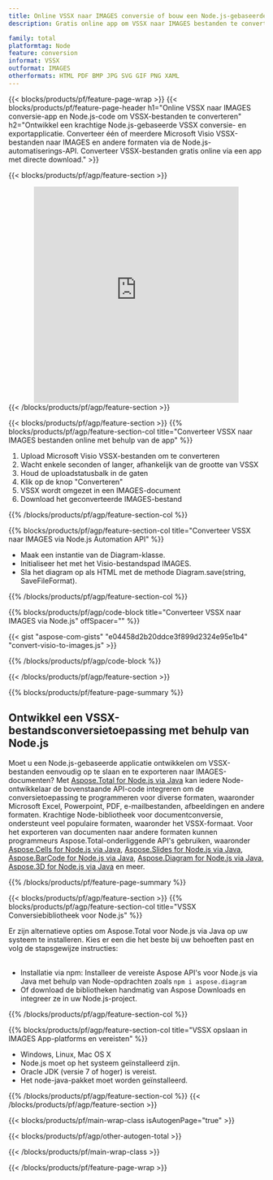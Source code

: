 ```yaml
---
title: Online VSSX naar IMAGES conversie of bouw een Node.js-gebaseerde applicatie om VSSX bestanden te converteren
description: Gratis online app om VSSX naar IMAGES bestanden te converteren. Node.js conversiebibliotheekcode voor Microsoft Visio VSSX documenten. 

family: total
platformtag: Node
feature: conversion
informat: VSSX
outformat: IMAGES
otherformats: HTML PDF BMP JPG SVG GIF PNG XAML
---
```

{{< blocks/products/pf/feature-page-wrap >}}
{{< blocks/products/pf/feature-page-header h1="Online VSSX naar IMAGES conversie-app en Node.js-code om VSSX-bestanden te converteren" h2="Ontwikkel een krachtige Node.js-gebaseerde VSSX conversie- en exportapplicatie. Converteer één of meerdere Microsoft Visio VSSX-bestanden naar IMAGES en andere formaten via de Node.js-automatiserings-API. Converteer VSSX-bestanden gratis online via een app met directe download." >}}


{{< blocks/products/pf/agp/feature-section >}}

<div class="container-fluid agp-content bg-white aboutfile box-1 vh100 section nopbtm">
<div class=container>
<div class=row>
<div class="demobox tc col-md-12 padding-0" align="center">

<iframe title="Gratis online VSSX naar IMAGES conversie-app" style="border: none; height: 426px;" scrolling="no" src="https://total-conversion-app-65z5r2lp.k8s.dynabic.com/?to=images&from=vssx" id="child-iframe" width="80%"></iframe>

</div></div>
</div></div>
{{< /blocks/products/pf/agp/feature-section >}}


{{< blocks/products/pf/agp/feature-section >}}
{{% blocks/products/pf/agp/feature-section-col title="Converteer VSSX naar IMAGES bestanden online met behulp van de app" %}}

1. Upload Microsoft Visio VSSX-bestanden om te converteren
1. Wacht enkele seconden of langer, afhankelijk van de grootte van VSSX
1. Houd de uploadstatusbalk in de gaten
1. Klik op de knop "Converteren"
1. VSSX wordt omgezet in een IMAGES-document
1. Download het geconverteerde IMAGES-bestand

{{% /blocks/products/pf/agp/feature-section-col %}}

{{% blocks/products/pf/agp/feature-section-col title="Converteer VSSX naar IMAGES via Node.js Automation API" %}}

- Maak een instantie van de Diagram-klasse.
- Initialiseer het met het Visio-bestandspad IMAGES.
- Sla het diagram op als HTML met de methode Diagram.save(string, SaveFileFormat).

{{% /blocks/products/pf/agp/feature-section-col %}}

{{% blocks/products/pf/agp/code-block title="Converteer VSSX naar IMAGES via Node.js" offSpacer="" %}}

{{< gist "aspose-com-gists" "e04458d2b20ddce3f899d2324e95e1b4" "convert-visio-to-images.js" >}}

{{% /blocks/products/pf/agp/code-block %}}

{{< /blocks/products/pf/agp/feature-section >}}

{{% blocks/products/pf/feature-page-summary %}}

<h2>Ontwikkel een VSSX-bestandsconversietoepassing met behulp van Node.js</h2>

Moet u een Node.js-gebaseerde applicatie ontwikkelen om VSSX-bestanden eenvoudig op te slaan en te exporteren naar IMAGES-documenten? Met [Aspose.Total for Node.js via Java](https://products.aspose.com/total/nl/nodejs-java/) kan iedere Node-ontwikkelaar de bovenstaande API-code integreren om de conversietoepassing te programmeren voor diverse formaten, waaronder Microsoft Excel, Powerpoint, PDF, e-mailbestanden, afbeeldingen en andere formaten. Krachtige Node-bibliotheek voor documentconversie, ondersteunt veel populaire formaten, waaronder het VSSX-formaat. Voor het exporteren van documenten naar andere formaten kunnen programmeurs Aspose.Total-onderliggende API's gebruiken, waaronder [Aspose.Cells for Node.js via Java](https://products.aspose.com/cells/nl/nodejs-java/), [Aspose.Slides for Node.js via Java](https://products.aspose.com/slides/nl/nodejs-java/), [Aspose.BarCode for Node.js via Java](https://products.aspose.com/barcode/nl/nodejs-java/), [Aspose.Diagram for Node.js via Java](https://products.aspose.com/diagram/nl/nodejs-java/), [Aspose.3D for Node.js via Java](https://products.aspose.com/3d/nl/nodejs-java/) en meer. 
 
 

{{% /blocks/products/pf/feature-page-summary %}}

{{< blocks/products/pf/agp/feature-section >}}
{{% blocks/products/pf/agp/feature-section-col title="VSSX Conversiebibliotheek voor Node.js" %}}

Er zijn alternatieve opties om Aspose.Total voor Node.js via Java op uw systeem te installeren. Kies er een die het beste bij uw behoeften past en volg de stapsgewijze instructies:<br /><br />

- Installatie via npm: Installeer de vereiste Aspose API's voor Node.js via Java met behulp van Node-opdrachten zoals ```npm i aspose.diagram```
- Of download de bibliotheken handmatig van Aspose Downloads en integreer ze in uw Node.js-project.

{{% /blocks/products/pf/agp/feature-section-col %}}

{{% blocks/products/pf/agp/feature-section-col title="VSSX opslaan in IMAGES App-platforms en vereisten" %}}

- Windows, Linux, Mac OS X
- Node.js moet op het systeem geïnstalleerd zijn.
- Oracle JDK (versie 7 of hoger) is vereist.
- Het node-java-pakket moet worden geïnstalleerd.

{{% /blocks/products/pf/agp/feature-section-col %}}
{{< /blocks/products/pf/agp/feature-section >}}

{{< blocks/products/pf/main-wrap-class isAutogenPage="true" >}}

{{< blocks/products/pf/agp/other-autogen-total >}}

{{< /blocks/products/pf/main-wrap-class >}}

{{< /blocks/products/pf/feature-page-wrap >}}